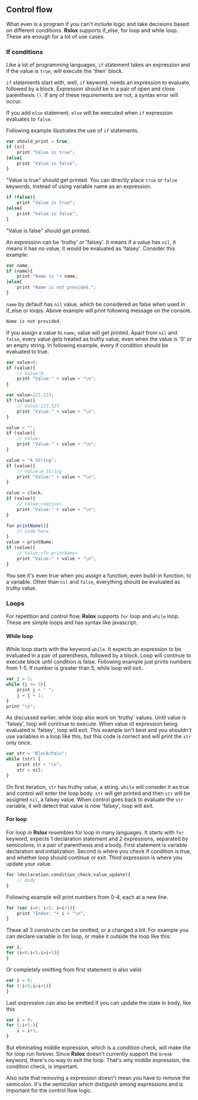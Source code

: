 ## Control flow
What even is a program if you can't include logic and take decisions based on different conditions. **Rslox** supports if_else, for loop and while loop. These are enough for a lot of use cases. 

### If conditions
Like a lot of programming languages, `if` statement takes an expression and if the value is `true`, will execute the 'then' block.

`if` statements start with, well, `if` keyword, needs an expression to evaluate, followed by a block. Expression should be in a pair of open and close parenthesis `()`. If any of these requirements are not, a syntax error will occur. 

If you add `else` statement, `else` will be executed when `if` expression evaluates to `false`. 

Following example illustrates the use of `if` statements.

```javascript
var should_print = true;
if (s){
    print "Value is true";
}else{
    print "Value is false";
}
```

"Value is true" should get printed. You can directly place `true` or `false` keywords, instead of using variable name as an expression. 

```javascript
if (false){
    print "Value is true";
}else{
    print "Value is false";
}
```
"Value is false" should get printed.

An expression can be 'truthy' or 'falsey'. It means if a value has `nil`, it means it has no value, it would be evaluated as 'falsey'. Consider this example:

```javascript
var name;
if (name){
    print "Name is "+ name;
}else{
    print "Name is not provided.";
}
```

`name` by default has `nil` value, which be considered as false when used in if_else or loops. Above example will print following message on the console.

```bash
Name is not provided.
```

If you assign a value to `name`, value will get printed. Apart from `nil` and `false`, every value gets treated as truthy value, even when the value is '0' or an empty string. In following example, every if condition should be evaluated to true.

```javascript
var value=0;
if (value){
    // Value:0
    print "Value:" + value + "\n";
}

var value=123.123;
if (value){
    // Value:123.123
    print "Value:" + value + "\n";
}

value = "";
if (value){
    // Value:
    print "Value:" + value + "\n";
}

value = "A String";
if (value){
    // Value:A String
    print "Value:" + value + "\n";
}

value = clock;
if (value){
    // Value:<native>
    print "Value:" + value + "\n";
}

fun printName(){
    // Code here
}
value = printName;
if (value){
    // Value:<fn printName>
    print "Value:" + value + "\n";
}
```

You see it's even true when you assign a function, even build-in function, to a variable. Other than `nil` and `false`, everything should be evaluated as truthy value.

### Loops
For repetition and control flow, **Rslox** supports `for` loop and `while` loop. These are simple loops and has syntax like javascript. 

#### While loop
While loop starts with the keyword `while`. It expects an expression to be evaluated in a pair of parenthesis, followed by a block. Loop will continue to execute block until condition is false. Following example just prints numbers from 1-5. If number is greater than 5, while loop will exit.

```javascript
var j = 1;
while (j <= 5){
    print j + " ";
    j = j + 1;
}
print "\n";
```

As discussed earlier, while loop also work on 'truthy' values. Until value is 'falsey', loop will continue to execute. When value of expression being evaluated is 'falsey', loop will exit. This example isn't best and you shouldn't use variables in a loop like this, but this code is correct and will print the `str` only once.

```javascript
var str = "Blockchain";
while (str) {
    print str + "\n";
    str = nil;
}
```
On first iteration, `str` has truthy value, a string. `while` will consider it as true and control will enter the loop body. `str` will get printed and then `str` will be assigned `nil`, a falsey value. When control goes back to evaluate the `str` variable, it will detect that value is now 'falsey', loop will exit.

#### For loop
For loop in **Rslox** resembles for loop in many languages. It starts with `for` keyword, expects 1 declaration statement and 2 expressions, separated by semicolons, in a pair of parenthesis and a body. First statement is variable declaration and initialization. Second is where you check if condition is true, and whether loop should continue or exit. Third expression is where you update your value.

```javascript
for (declaration;condition_check;value_update){
    // Body
}
```

Following example will print numbers from 0-4, each at a new line.

```javascript
for (var i=0; i<5; i=i+1){
    print "Index: "+ i + "\n";
}
```

These all 3 constructs can be omitted, or a changed a bit. For example you can declare variable in for loop, or make it outside the loop like this:

```javascript
var i;
for (i=0;i<5;i=i+1){
}
```

Or completely omitting from first statement is also valid. 

```javascript
var i = 0;
for (;i<5;i=i+1){
}
```

Last expression can also be emitted if you can update the state in body, like this

```javascript
var i = 0;
for (;i<5;){
    i = i+1;
}
```

But eliminating middle expression, which is a condition check, will make the for loop run forever. Since **Rslox** doesn't currently support the `break` keyword, there's no way to exit the loop. That's why middle expression, the condition check, is important. 

Also note that removing a expression doesn't mean you have to remove the semicolon. It's the semicolon which distiguish among expressions and is important for the control flow logic. 